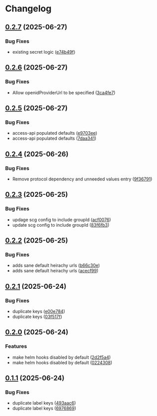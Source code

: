 # Changelog

## [0.2.7](https://github.com/Telicent-io/telicent-core-charts/compare/telicent-core-v0.2.6...telicent-core-v0.2.7) (2025-06-27)


### Bug Fixes

* existing secret logic ([e74b49f](https://github.com/Telicent-io/telicent-core-charts/commit/e74b49f7f388bbbaa718857cec8032c3c9c1b252))

## [0.2.6](https://github.com/Telicent-io/telicent-core-charts/compare/telicent-core-v0.2.5...telicent-core-v0.2.6) (2025-06-27)


### Bug Fixes

* Allow openidProviderUrl to be specified ([3ca4fe7](https://github.com/Telicent-io/telicent-core-charts/commit/3ca4fe7589d84399f917937ff366156ee131bbff))

## [0.2.5](https://github.com/Telicent-io/telicent-core-charts/compare/telicent-core-v0.2.4...telicent-core-v0.2.5) (2025-06-27)


### Bug Fixes

* access-api populated defaults ([e9703ee](https://github.com/Telicent-io/telicent-core-charts/commit/e9703ee76def6c8aef4b022607d564934a02ed42))
* access-api populated defaults ([7daa341](https://github.com/Telicent-io/telicent-core-charts/commit/7daa3418606d32967d47f7f6dd597c107bb8407a))

## [0.2.4](https://github.com/Telicent-io/telicent-core-charts/compare/telicent-core-v0.2.3...telicent-core-v0.2.4) (2025-06-26)


### Bug Fixes

* Remove protocol dependency and unneeded values entry ([9f36791](https://github.com/Telicent-io/telicent-core-charts/commit/9f36791543e78d0b56b817ff35e562bbe7d2be7d))

## [0.2.3](https://github.com/Telicent-io/telicent-core-charts/compare/telicent-core-v0.2.2...telicent-core-v0.2.3) (2025-06-25)


### Bug Fixes

* updage scg config to include groupId ([acf0076](https://github.com/Telicent-io/telicent-core-charts/commit/acf0076384655f3969f1893e5f14c5c76da7c70b))
* update scg config to include groupId ([83f6fb3](https://github.com/Telicent-io/telicent-core-charts/commit/83f6fb3005b08f2b087d7ad96fe2ab689b59025a))

## [0.2.2](https://github.com/Telicent-io/telicent-core-charts/compare/telicent-core-v0.2.1...telicent-core-v0.2.2) (2025-06-25)


### Bug Fixes

* adds sane default heirachy urls ([b66c30e](https://github.com/Telicent-io/telicent-core-charts/commit/b66c30e4de9716f3daad33f177c1053dcd3c8991))
* adds sane default heirachy urls ([acecf99](https://github.com/Telicent-io/telicent-core-charts/commit/acecf99cefb2d1eba52eb0d02b81175647ba2804))

## [0.2.1](https://github.com/Telicent-io/telicent-core-charts/compare/telicent-core-v0.2.0...telicent-core-v0.2.1) (2025-06-24)


### Bug Fixes

* duplicate keys ([e00e784](https://github.com/Telicent-io/telicent-core-charts/commit/e00e784056a7646732941a4dc5a52ff421fd52ec))
* duplicate keys ([03f517f](https://github.com/Telicent-io/telicent-core-charts/commit/03f517fb123c2c3b4ef79f8d674794c22a572c95))

## [0.2.0](https://github.com/Telicent-io/telicent-core-charts/compare/telicent-core-v0.1.1...telicent-core-v0.2.0) (2025-06-24)


### Features

* make helm hooks disabled by default ([2d2f5a4](https://github.com/Telicent-io/telicent-core-charts/commit/2d2f5a4351eff00fb8e5257ada6424a3bac89f7b))
* make helm hooks disabled by default ([0224308](https://github.com/Telicent-io/telicent-core-charts/commit/022430830efaf0030b3bbdb68104ed9b0ddbba17))

## [0.1.1](https://github.com/Telicent-io/telicent-core-charts/compare/telicent-core-v0.1.0...telicent-core-v0.1.1) (2025-06-24)


### Bug Fixes

* duplicate label keys ([493aac6](https://github.com/Telicent-io/telicent-core-charts/commit/493aac686cb0bfdc32f490d07f216ab518e60a64))
* duplicate label keys ([6976869](https://github.com/Telicent-io/telicent-core-charts/commit/69768696e91561a2c8ad32d30a8a66c26229311c))
